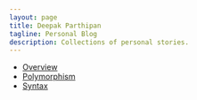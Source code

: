 ```yaml
---
layout: page
title: Deepak Parthipan
tagline: Personal Blog
description: Collections of personal stories.
---
```


- [Overview](pages/overview.html)
- [Polymorphism](pages/polymorphism.html)
- [Syntax](pages/syntax.html)